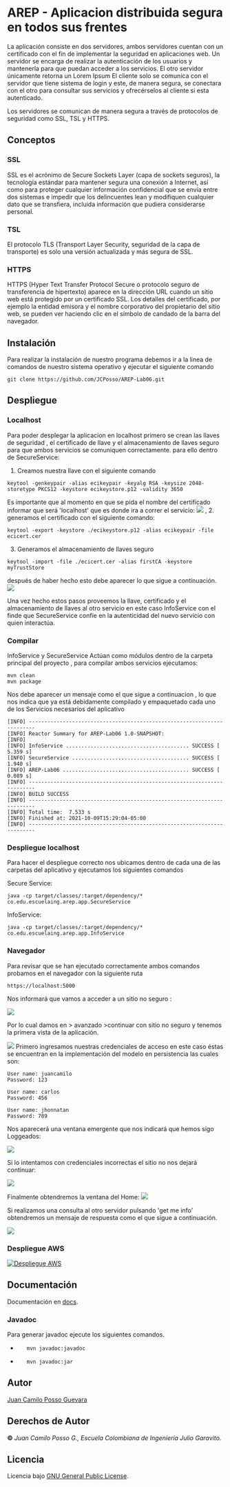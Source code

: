 # AREP - Aplicacion distribuida segura en todos sus frentes
La aplicación consiste en dos servidores, ambos servidores cuentan con un certificado con el fin de implementar la seguridad en aplicaciones web. Un servidor se encarga de realizar la autenticación de los usuarios y mantenerla para que puedan acceder a los servicios.
El otro servidor únicamente retorna un Lorem Ipsum
El cliente solo se comunica con el servidor que tiene sistema de login y este, de manera segura, se conectara con el otro para consultar sus servicios y ofrecérselos al cliente si esta autenticado.

Los servidores se comunican de manera segura a través de protocolos de seguridad como SSL, TSL y HTTPS.

## Conceptos

### SSL
SSL es el acrónimo de Secure Sockets Layer (capa de sockets seguros), la tecnología estándar para mantener segura una conexión a Internet, así como para proteger cualquier información confidencial que se envía entre dos sistemas e impedir que los delincuentes lean y modifiquen cualquier dato que se transfiera, incluida información que pudiera considerarse personal.

### TSL
El protocolo TLS (Transport Layer Security, seguridad de la capa de transporte) es solo una versión actualizada y más segura de SSL.

### HTTPS
HTTPS (Hyper Text Transfer Protocol Secure o protocolo seguro de transferencia de hipertexto) aparece en la dirección URL cuando un sitio web está protegido por un certificado SSL. Los detalles del certificado, por ejemplo la entidad emisora y el nombre corporativo del propietario del sitio web, se pueden ver haciendo clic en el símbolo de candado de la barra del navegador.

## Instalación
Para realizar la instalación de nuestro programa debemos ir a la linea de comandos de nuestro sistema operativo y ejecutar el siguiente comando
````
git clone https://github.com/JCPosso/AREP-Lab06.git
````
## Despliegue

### Localhost

Para poder desplegar la aplicacion en localhost primero se crean las llaves de seguridad , el certificado de llave y el almacenamiento de llaves seguro para que ambos servicios se comuniquen correctamente.
para ello dentro de SecureService:
1. Creamos nuestra llave con el siguiente comando
```
keytool -genkeypair -alias ecikeypair -keyalg RSA -keysize 2048-storetype PKCS12 -keystore ecikeystore.p12 -validity 3650
```
Es importante que al momento en que se pida el nombre del certificado informar que será 'localhost'  que es donde ira  a correr el servicio:
![](/img/localhostkeystore.png)
,
2. generamos el certificado con el siguiente comando:
```
keytool -export -keystore ./ecikeystore.p12 -alias ecikeypair -file ecicert.cer
```
3. Generamos el almacenamiento de llaves seguro
```
keytool -import -file ./ecicert.cer -alias firstCA -keystore myTrustStore
```
después de haber hecho esto debe aparecer lo que sigue a continuación.
![](/img/localhosttruekey.png)

Una vez hecho estos pasos proveemos la llave, certificado y el almacenamiento de llaves al otro servicio
en este caso InfoService con el finde que SecureService confíe en la autenticidad del nuevo servicio con quien interactúa.

### Compilar
InfoService y SecureService Actúan como módulos dentro de la carpeta principal del proyecto , para 
compilar ambos servicios ejecutamos:
```
mvn clean
mvn package
```
Nos debe aparecer un mensaje como el que sigue a continuacion , lo que nos indica que ya está debidamente compilado y
empaquetado cada uno de los Servicios necesarios del aplicativo
```
[INFO] ------------------------------------------------------------------------
[INFO] Reactor Summary for AREP-Lab06 1.0-SNAPSHOT:
[INFO] 
[INFO] InfoService ........................................ SUCCESS [  5.359 s]
[INFO] SecureService ...................................... SUCCESS [  1.940 s]
[INFO] AREP-Lab06 ......................................... SUCCESS [  0.089 s]
[INFO] ------------------------------------------------------------------------
[INFO] BUILD SUCCESS
[INFO] ------------------------------------------------------------------------
[INFO] Total time:  7.533 s
[INFO] Finished at: 2021-10-09T15:29:04-05:00
[INFO] ------------------------------------------------------------------------
```

### Despliegue localhost
Para hacer el despliegue correcto nos ubicamos dentro de cada una de las carpetas del aplicativo y ejecutamos los siguientes comandos

Secure Service:
```
java -cp target/classes/:target/dependency/* co.edu.escuelaing.arep.app.SecureService

```

InfoService:

```
java -cp target/classes/:target/dependency/* co.edu.escuelaing.arep.app.InfoService
```

### Navegador
Para revisar que se han ejecutado correctamente ambos comandos probamos en el navegador con la siguiente ruta
```
https://localhost:5000
```

Nos informará que vamos a acceder a un sitio no seguro :

![](/img/localhost-sitionoseguro.png)

Por lo cual damos en > avanzado >continuar con sitio no seguro y tenemos la primera vista de la aplicación.

![](/img/localhost-login.png)
Primero ingresamos nuestras credenciales de acceso en este caso éstas se encuentran en la implementación del modelo en persistencia las cuales son:

```
User name: juancamilo
Password: 123

User name: carlos
Password: 456

User name: jhonnatan
Password: 789
```

Nos aparecerá una ventana emergente que nos indicará que hemos sigo Loggeados:

![](/img/localhost-alert-login.png)

Si lo intentamos con credenciales incorrectas el sitio no nos dejará continuar:

![](/img/localhost-alert-login-wrong.png)

Finalmente obtendremos la ventana del Home:
![](/img/localhost-home.png)

Si realizamos una consulta al otro servidor  pulsando 'get me info' obtendremos un mensaje de  respuesta
como el que sigue a continuación.

![](/img/localhost-info.png)

### Despliegue AWS
[![Despliegue AWS](https://img.youtube.com/vi/8wOURFaasls/0.jpg)](https://youtu.be/8wOURFaasls)



## Documentación

Documentación en [docs](docs).

### Javadoc
Para generar javadoc ejecute los siguientes comandos.

*        mvn javadoc:javadoc
*        mvn javadoc:jar

## Autor
[Juan Camilo Posso Guevara](https://github.com/JCPosso)
## Derechos de Autor
**©** _Juan Camilo Posso G., Escuela Colombiana de Ingeniería Julio Garavito._
## Licencia
Licencia bajo  [GNU General Public License](https://github.com/JCPosso/AREP-Lab06/blob/master/LICENSE).
